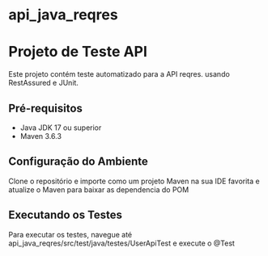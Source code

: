 # api_java_reqres

# Projeto de Teste API

Este projeto contém teste automatizado para a API reqres. usando RestAssured e JUnit.

## Pré-requisitos

- Java JDK 17 ou superior
- Maven 3.6.3

## Configuração do Ambiente

Clone o repositório e importe como um projeto Maven na sua IDE favorita e atualize o Maven para baixar as dependencia do POM

## Executando os Testes

Para executar os testes, navegue até api_java_reqres/src/test/java/testes/UserApiTest e execute o @Test